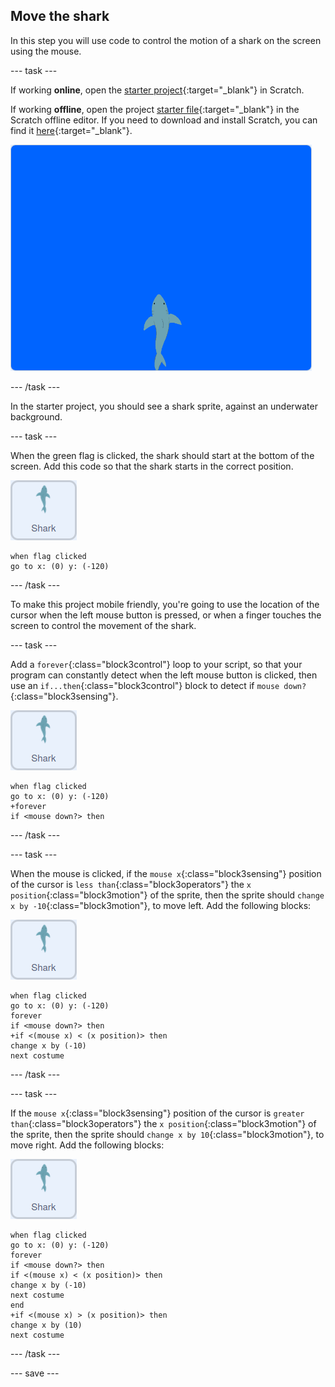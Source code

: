 ## Move the shark

In this step you will use code to control the motion of a shark on the screen using the mouse.

--- task ---

If working **online**, open the [starter project](http://rpf.io/save-the-shark-on){:target="_blank"} in Scratch.
 
If working **offline**, open the project [starter file](http://rpf.io/p/en/save-the-shark-get){:target="_blank"} in the Scratch offline editor. If you need to download and install Scratch, you can find it [here](https://scratch.mit.edu/download){:target="_blank"}.


![starter project](images/starter_project.png)

--- /task ---

In the starter project, you should see a shark sprite, against an underwater background.

--- task ---

When the green flag is clicked, the shark should start at the bottom of the screen. Add this code so that the shark starts in the correct position.

![shark sprite](images/shark-sprite.png)

```blocks3
when flag clicked
go to x: (0) y: (-120)
```

--- /task ---

To make this project mobile friendly, you're going to use the location of the cursor when the left mouse button is pressed, or when a finger touches the screen to control the movement of the shark.

--- task ---

Add a `forever`{:class="block3control"} loop to your script, so that your program can constantly detect when the left mouse button is clicked, then use an `if...then`{:class="block3control"} block to detect if `mouse down?`{:class="block3sensing"}.

![shark sprite](images/shark-sprite.png)

```blocks3
when flag clicked
go to x: (0) y: (-120)
+forever
if <mouse down?> then
```

--- /task ---

--- task ---

When the mouse is clicked, if the `mouse x`{:class="block3sensing"} position of the cursor is `less than`{:class="block3operators"} the `x position`{:class="block3motion"} of the sprite, then the sprite should `change x by -10`{:class="block3motion"}, to move left. Add the following blocks:

![shark sprite](images/shark-sprite.png)

```blocks3
when flag clicked
go to x: (0) y: (-120)
forever
if <mouse down?> then
+if <(mouse x) < (x position)> then
change x by (-10)
next costume
```

--- /task ---

--- task ---

If the `mouse x`{:class="block3sensing"} position of the cursor is `greater than`{:class="block3operators"} the `x position`{:class="block3motion"} of the sprite, then the sprite should `change x by 10`{:class="block3motion"}, to move right. Add the following blocks:

![shark sprite](images/shark-sprite.png)

```blocks3
when flag clicked
go to x: (0) y: (-120)
forever
if <mouse down?> then
if <(mouse x) < (x position)> then
change x by (-10)
next costume
end
+if <(mouse x) > (x position)> then
change x by (10)
next costume
```

--- /task ---

--- save ---
